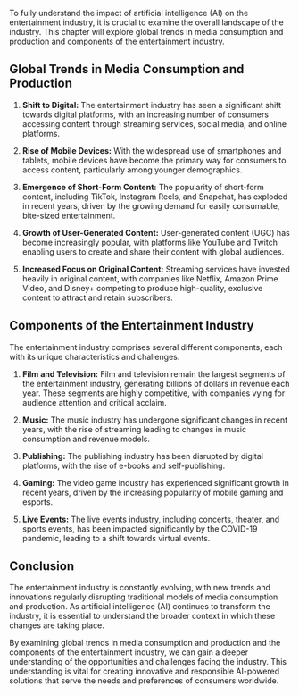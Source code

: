 
To fully understand the impact of artificial intelligence (AI) on the entertainment industry, it is crucial to examine the overall landscape of the industry. This chapter will explore global trends in media consumption and production and components of the entertainment industry.

Global Trends in Media Consumption and Production
-------------------------------------------------

1. **Shift to Digital:** The entertainment industry has seen a significant shift towards digital platforms, with an increasing number of consumers accessing content through streaming services, social media, and online platforms.

2. **Rise of Mobile Devices:** With the widespread use of smartphones and tablets, mobile devices have become the primary way for consumers to access content, particularly among younger demographics.

3. **Emergence of Short-Form Content:** The popularity of short-form content, including TikTok, Instagram Reels, and Snapchat, has exploded in recent years, driven by the growing demand for easily consumable, bite-sized entertainment.

4. **Growth of User-Generated Content:** User-generated content (UGC) has become increasingly popular, with platforms like YouTube and Twitch enabling users to create and share their content with global audiences.

5. **Increased Focus on Original Content:** Streaming services have invested heavily in original content, with companies like Netflix, Amazon Prime Video, and Disney+ competing to produce high-quality, exclusive content to attract and retain subscribers.

Components of the Entertainment Industry
----------------------------------------

The entertainment industry comprises several different components, each with its unique characteristics and challenges.

1. **Film and Television:** Film and television remain the largest segments of the entertainment industry, generating billions of dollars in revenue each year. These segments are highly competitive, with companies vying for audience attention and critical acclaim.

2. **Music:** The music industry has undergone significant changes in recent years, with the rise of streaming leading to changes in music consumption and revenue models.

3. **Publishing:** The publishing industry has been disrupted by digital platforms, with the rise of e-books and self-publishing.

4. **Gaming:** The video game industry has experienced significant growth in recent years, driven by the increasing popularity of mobile gaming and esports.

5. **Live Events:** The live events industry, including concerts, theater, and sports events, has been impacted significantly by the COVID-19 pandemic, leading to a shift towards virtual events.

Conclusion
----------

The entertainment industry is constantly evolving, with new trends and innovations regularly disrupting traditional models of media consumption and production. As artificial intelligence (AI) continues to transform the industry, it is essential to understand the broader context in which these changes are taking place.

By examining global trends in media consumption and production and the components of the entertainment industry, we can gain a deeper understanding of the opportunities and challenges facing the industry. This understanding is vital for creating innovative and responsible AI-powered solutions that serve the needs and preferences of consumers worldwide.
